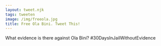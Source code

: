 ```yaml
---
layout: tweet.njk
tags: tweeten
image: /img/freeola.jpg
title: Free Ola Bini. Tweet This!
---
```

What evidence is there against Ola Bini? #30DaysInJailWithoutEvidence
